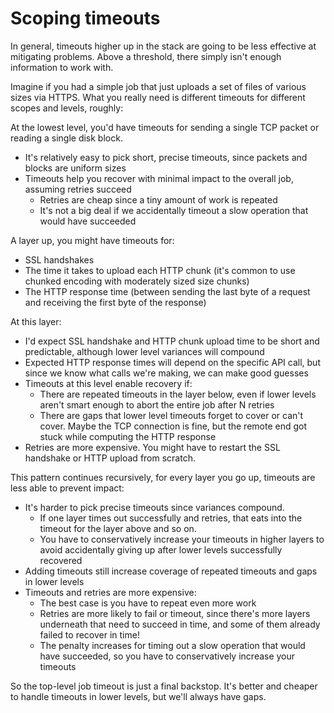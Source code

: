 # Scoping timeouts

In general, timeouts higher up in the stack are going to be less effective at mitigating problems. Above a threshold, there simply isn't enough information to work with.

Imagine if you had a simple job that just uploads a set of files of various sizes via HTTPS. What you really need is different timeouts for different scopes and levels, roughly:

At the lowest level, you'd have timeouts for sending a single TCP packet or reading a single disk block.
* It's relatively easy to pick short, precise timeouts, since packets and blocks are uniform sizes
* Timeouts help you recover with minimal impact to the overall job, assuming retries succeed
  * Retries are cheap since a tiny amount of work is repeated
  * It's not a big deal if we accidentally timeout a slow operation that would have succeeded

A layer up, you might have timeouts for:
* SSL handshakes
* The time it takes to upload each HTTP chunk (it's common to use chunked encoding with moderately sized size chunks)
* The HTTP response time (between sending the last byte of a request and receiving the first byte of the response)

At this layer:
* I'd expect SSL handshake and HTTP chunk upload time to be short and predictable, although lower level variances will compound
* Expected HTTP response times will depend on the specific API call, but since we know what calls we're making, we can make good guesses
* Timeouts at this level enable recovery if:
  * There are repeated timeouts in the layer below, even if lower levels aren't smart enough to abort the entire job after N retries
  * There are gaps that lower level timeouts forget to cover or can't cover. Maybe the TCP connection is fine, but the remote end got stuck while computing the HTTP response
* Retries are more expensive. You might have to restart the SSL handshake or HTTP upload from scratch.

This pattern continues recursively, for every layer you go up, timeouts are less able to prevent impact:
* It's harder to pick precise timeouts since variances compound.
  * If one layer times out successfully and retries, that eats into the timeout for the layer above and so on.
  * You have to conservatively increase your timeouts in higher layers to avoid accidentally giving up after lower levels successfully recovered
* Adding timeouts still increase coverage of repeated timeouts and gaps in lower levels
* Timeouts and retries are more expensive:
  * The best case is you have to repeat even more work
  * Retries are more likely to fail or timeout, since there's more layers underneath that need to succeed in time, and some of them already failed to recover in time!
  * The penalty increases for timing out a slow operation that would have succeeded, so you have to conservatively increase your timeouts

So the top-level job timeout is just a final backstop. It's better and cheaper to handle timeouts in lower levels, but we'll always have gaps.
